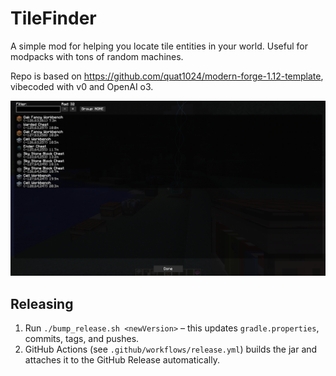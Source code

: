 # TileFinder

A simple mod for helping you locate tile entities in your world. Useful for modpacks with tons of random machines.

Repo is based on https://github.com/quat1024/modern-forge-1.12-template, vibecoded with v0 and OpenAI o3. 

![screenshot](./screenshot.png)

## Releasing

1. Run `./bump_release.sh <newVersion>` – this updates `gradle.properties`, commits, tags, and pushes.
2. GitHub Actions (see `.github/workflows/release.yml`) builds the jar and attaches it to the GitHub Release automatically.